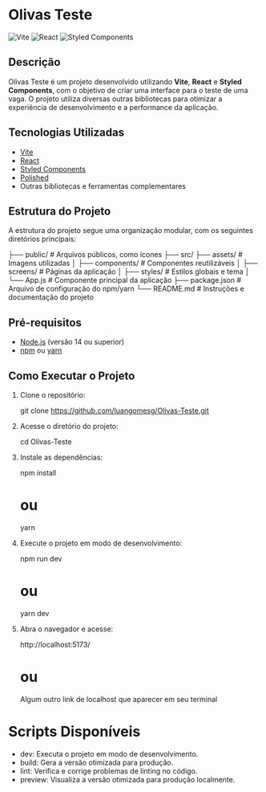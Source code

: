 # Olivas Teste

![Vite](https://img.shields.io/badge/vite-^3.0.0-blue)
![React](https://img.shields.io/badge/react-^18.0.0-blue)
![Styled Components](https://img.shields.io/badge/styled--components-^5.0.0-blue)

## Descrição

Olivas Teste é um projeto desenvolvido utilizando **Vite**, **React** e **Styled Components**, com o objetivo de criar uma interface para o teste de uma vaga. O projeto utiliza diversas outras bibliotecas para otimizar a experiência de desenvolvimento e a performance da aplicação.

## Tecnologias Utilizadas

- [Vite](https://vitejs.dev/)
- [React](https://reactjs.org/)
- [Styled Components](https://styled-components.com/)
- [Polished](https://polished.js.org/docs/)
- Outras bibliotecas e ferramentas complementares

## Estrutura do Projeto

A estrutura do projeto segue uma organização modular, com os seguintes diretórios principais:

├── public/             # Arquivos públicos, como ícones
├── src/ 
    ├── assets/         # Imagens utilizadas
│   ├── components/     # Componentes reutilizáveis
│   ├── screens/        # Páginas da aplicação
│   ├── styles/         # Estilos globais e tema
│   └── App.js          # Componente principal da aplicação
├── package.json        # Arquivo de configuração do npm/yarn
└── README.md           # Instruções e documentação do projeto


## Pré-requisitos

- [Node.js](https://nodejs.org/en/) (versão 14 ou superior)
- [npm](https://www.npmjs.com/) ou [yarn](https://yarnpkg.com/)

## Como Executar o Projeto

1. Clone o repositório:
   
   git clone https://github.com/luangomesg/Olivas-Teste.git

2. Acesse o diretório do projeto:

    cd Olivas-Teste

3. Instale as dependências:

    npm install
    # ou
    yarn

4. Execute o projeto em modo de desenvolvimento:

    npm run dev
    # ou
    yarn dev

5. Abra o navegador e acesse:

    http://localhost:5173/ 
    # ou
    Algum outro link de localhost que aparecer em seu terminal


# Scripts Disponíveis

* dev: Executa o projeto em modo de desenvolvimento.
* build: Gera a versão otimizada para produção.
* lint: Verifica e corrige problemas de linting no código.
* preview: Visualiza a versão otimizada para produção localmente.




